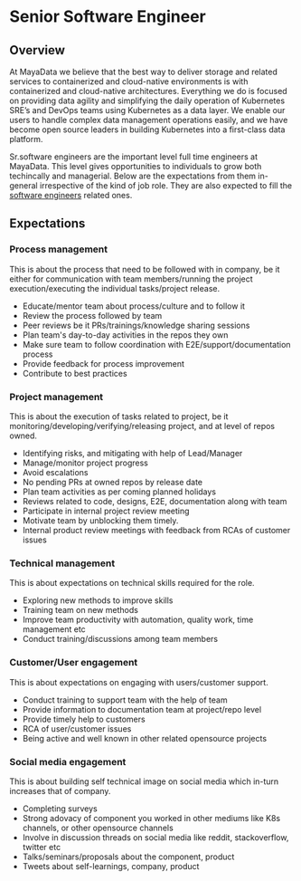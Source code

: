 # Senior Software Engineer

## Overview

At MayaData we believe that the best way to deliver storage and related services to containerized and cloud-native environments is with containerized and cloud-native architectures.  Everything we do is focused on providing data agility and simplifying the daily operation of Kubernetes SRE’s and DevOps teams using Kubernetes as a data layer.  We enable our users to handle complex data management operations easily, and we have become open source leaders in building Kubernetes into a first-class data platform.  

Sr.software engineers are the important level full time engineers at MayaData. This level gives opportunities to individuals to grow both techincally and managerial. Below are the expectations from them in-general irrespective of the kind of job role. They are also expected to fill the [software engineers](software-engineer.md) related ones.

## Expectations

### Process management
This is about the process that need to be followed with in company, be it either for communication with team members/running the project execution/executing the individual tasks/project release.
- Educate/mentor team about process/culture and to follow it
- Review the process followed by team
- Peer reviews be it PRs/trainings/knowledge sharing sessions
- Plan team's day-to-day activities in the repos they own
- Make sure team to follow coordination with E2E/support/documentation process
- Provide feedback for process improvement
- Contribute to best practices


### Project management
This is about the execution of tasks related to project, be it monitoring/developing/verifying/releasing project, and at level of repos owned.
- Identifying risks, and mitigating with help of Lead/Manager
- Manage/monitor project progress
- Avoid escalations
- No pending PRs at owned repos by release date
- Plan team activities as per coming planned holidays
- Reviews related to code, designs, E2E, documentation along with team
- Participate in internal project review meeting
- Motivate team by unblocking them timely.
- Internal product review meetings with feedback from RCAs of customer issues

### Technical management
This is about expectations on technical skills required for the role.
- Exploring new methods to improve skills
- Training team on new methods
- Improve team productivity with automation, quality work, time management etc
- Conduct training/discussions among team members

### Customer/User engagement
This is about expectations on engaging with users/customer support.
- Conduct training to support team with the help of team
- Provide information to documentation team at project/repo level
- Provide timely help to customers
- RCA of user/customer issues
- Being active and well known in other related opensource projects

### Social media engagement
This is about building self technical image on social media which in-turn increases that of company.
- Completing surveys
- Strong adovacy of component you worked in other mediums like K8s channels, or other opensource channels
- Involve in discussion threads on social media like reddit, stackoverflow, twitter etc
- Talks/seminars/proposals about the component, product
- Tweets about self-learnings, company, product

